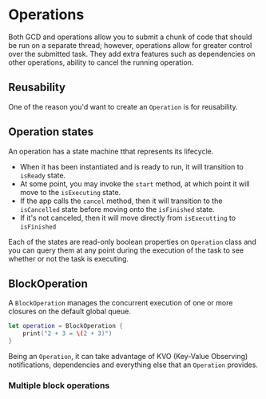 #  Operations

Both GCD and operations allow you to submit a chunk of code that should be run on a separate thread; however, operations allow for greater control over the submitted task. They add extra features such as dependencies on other operations, ability to cancel the running operation.

## Reusability
One of the reason you'd want to create an `Operation` is for reusability.

## Operation states
An operation has a state machine tthat represents its lifecycle.
- When it has been instantiated and is ready to run, it will transition to `isReady` state.
- At some point, you may invoke the `start` method, at which point it will move to the `isExecuting` state.
- If the app calls the `cancel` method, then it will transition to the `isCancelled` state before moving onto the `isFinished` state.
- If it's not canceled, then it will move directly from `isExecutting` to `isFinished`

Each of the states are read-only boolean properties on `Operation` class and you can query them at any point during the execution of the task to see whether or not the task is executing.

## BlockOperation
A `BlockOperation` manages the concurrent execution of one or more closures on the default global queue.

```swift
let operation = BlockOperation {
    print("2 + 3 = \(2 + 3)")
}
```
Being an `Operation`, it can take advantage of KVO (Key-Value Observing) notifications, dependencies and everything else that an `Operation` provides.

### Multiple block operations

